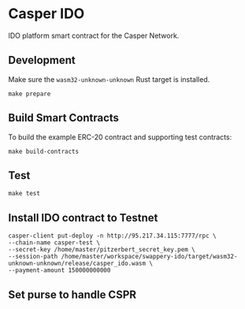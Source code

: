 # Casper IDO

IDO platform smart contract for the Casper Network.
## Development

Make sure the `wasm32-unknown-unknown` Rust target is installed.

```
make prepare
```

## Build Smart Contracts
To build the example ERC-20 contract and supporting test contracts:

```
make build-contracts
```

## Test

```
make test
```

## Install IDO contract to Testnet

```
casper-client put-deploy -n http://95.217.34.115:7777/rpc \
--chain-name casper-test \
--secret-key /home/master/pitzerbert_secret_key.pem \
--session-path /home/master/workspace/swappery-ido/target/wasm32-unknown-unknown/release/casper_ido.wasm \
--payment-amount 150000000000
```

## Set purse to handle CSPR